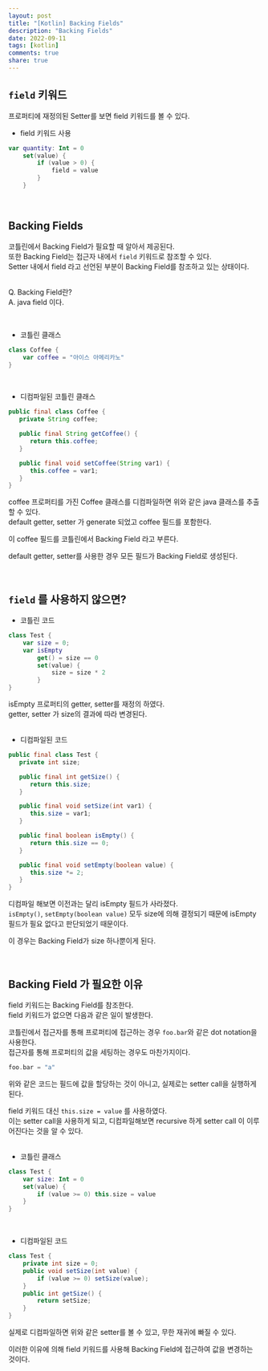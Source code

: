 ```yaml
---
layout: post
title: "[Kotlin] Backing Fields"    
description: "Backing Fields"  
date: 2022-09-11   
tags: [kotlin]    
comments: true   
share: true 
---    
```



## `field` 키워드 
프로퍼티에 재정의된 Setter를 보면 field 키워드를 볼 수 있다. 


* field 키워드 사용   

```kotlin
var quantity: Int = 0
    set(value) {
        if (value > 0) {
            field = value
        }
    }
```

<br />  


## Backing Fields
코틀린에서 Backing Field가 필요할 때 알아서 제공된다.     
또한 Backing Field는 접근자 내에서 `field` 키워드로 참조할 수 있다.   
Setter 내에서 field 라고 선언된 부분이 Backing Field를 참조하고 있는 상태이다.    
<br />   

Q. Backing Field란?  
A. java field 이다.   


<br /> 

* 코틀린 클래스 

```kotlin
class Coffee {
    var coffee = "아이스 아메리카노"
}
```

<br />  

* 디컴파일된 코틀린 클래스 

```java 
public final class Coffee {
   private String coffee;

   public final String getCoffee() {
      return this.coffee;
   }

   public final void setCoffee(String var1) {
      this.coffee = var1;
   }
}
```

coffee 프로퍼티를 가진 Coffee 클래스를 디컴파일하면 위와 같은 java 클래스를 추출할 수 있다.      
default getter, setter 가 generate 되었고 coffee 필드를 포함한다.    


이 coffee 필드를 코틀린에서 Backing Field 라고 부른다.   


default getter, setter를 사용한 경우 모든 필드가 Backing Field로 생성된다.   

<br />


## `field` 를 사용하지 않으면?  

* 코틀린 코드    

```kotlin
class Test {
    var size = 0;
    var isEmpty
        get() = size == 0
        set(value) {
            size = size * 2
        }
}
```


isEmpty 프로퍼티의 getter, setter를 재정의 하였다.         
getter, setter 가 size의 결과에 따라 변경된다.        
<br />  

 
* 디컴파일된 코드 

```java 
public final class Test {
   private int size;

   public final int getSize() {
      return this.size;
   }

   public final void setSize(int var1) {
      this.size = var1;
   }

   public final boolean isEmpty() {
      return this.size == 0;
   }

   public final void setEmpty(boolean value) {
      this.size *= 2;
   }
}
```


디컴파일 해보면 이전과는 달리 isEmpty 필드가 사라졌다.   
`isEmpty()`, `setEmpty(boolean value)` 모두 size에 의해 결정되기 때문에 isEmpty 필드가 필요 없다고 판단되었기 때문이다.      


이 경우는 Backing Field가 size 하나뿐이게 된다.



<br /> 
 

## Backing Field 가 필요한 이유 

field 키워드는 Backing Field를 참조한다.   
field 키워드가 없으면 다음과 같은 일이 발생한다.

코틀린에서 접근자를 통해 프로퍼티에 접근하는 경우 `foo.bar`와 같은 dot notation을 사용한다.        
접근자를 통해 프로퍼티의 값을 세팅하는 경우도 마찬가지이다.

```kotlin
foo.bar = "a" 
```

위와 같은 코드는 필드에 값을 할당하는 것이 아니고, 실제로는 setter call을 실행하게 된다.   



    
field 키워드 대신 `this.size = value` 를 사용하였다.     
이는 setter call을 사용하게 되고, 디컴파일해보면 recursive 하게 setter call 이 이루어진다는 것을 알 수 있다.      
<br />  

* 코틀린 클래스 

```kotlin
class Test {
    var size: Int = 0
    set(value) {
        if (value >= 0) this.size = value
    }
}
```

<br /> 

* 디컴파일된 코드 

```java 
class Test {
    private int size = 0;
    public void setSize(int value) {
        if (value >= 0) setSize(value);
    }
    public int getSize() {
        return setSize;
    }
}
```


실제로 디컴파일하면 위와 같은 setter를 볼 수 있고, 무한 재귀에 빠질 수 있다.     

이러한 이유에 의해 field 키워드를 사용해 Backing Field에 접근하여 값을 변경하는 것이다.  


